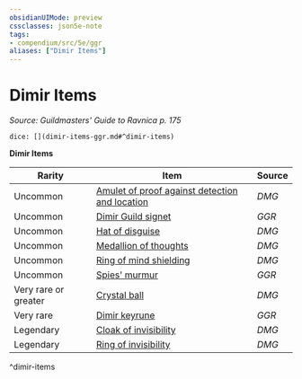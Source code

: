```yaml
---
obsidianUIMode: preview
cssclasses: json5e-note
tags:
- compendium/src/5e/ggr
aliases: ["Dimir Items"]
---
```

# Dimir Items
*Source: Guildmasters' Guide to Ravnica p. 175* 

`dice: [](dimir-items-ggr.md#^dimir-items)`

**Dimir Items**

| Rarity | Item | Source |
|--------|------|--------|
| Uncommon | [Amulet of proof against detection and location](z_compendium/items/amulet-of-proof-against-detection-and-location.md) | *DMG* |
| Uncommon | [Dimir Guild signet](z_compendium/items/dimir-guild-signet-ggr.md) | *GGR* |
| Uncommon | [Hat of disguise](z_compendium/items/hat-of-disguise.md) | *DMG* |
| Uncommon | [Medallion of thoughts](z_compendium/items/medallion-of-thoughts.md) | *DMG* |
| Uncommon | [Ring of mind shielding](z_compendium/items/ring-of-mind-shielding.md) | *DMG* |
| Uncommon | [Spies' murmur](z_compendium/items/spies-murmur-ggr.md) | *GGR* |
| Very rare or greater | [Crystal ball](z_compendium/items/crystal-ball.md) | *DMG* |
| Very rare | [Dimir keyrune](z_compendium/items/dimir-keyrune-ggr.md) | *GGR* |
| Legendary | [Cloak of invisibility](z_compendium/items/cloak-of-invisibility.md) | *DMG* |
| Legendary | [Ring of invisibility](z_compendium/items/ring-of-invisibility.md) | *DMG* |
^dimir-items